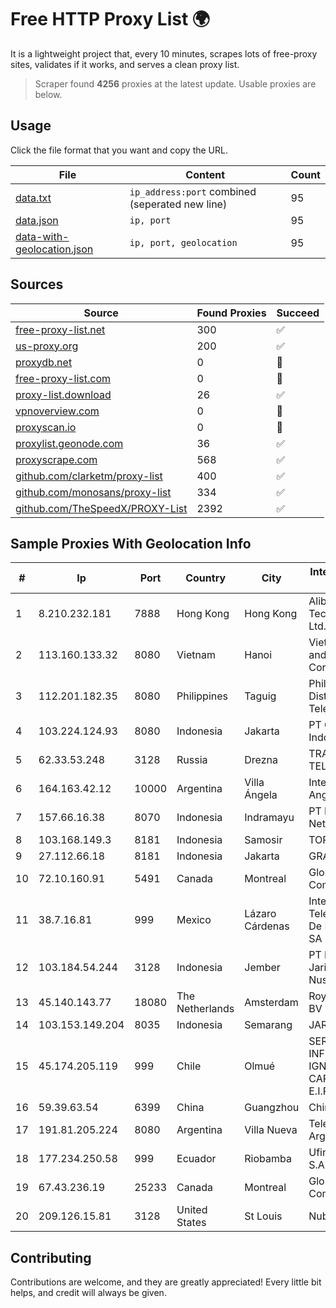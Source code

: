 
# Free HTTP Proxy List 🌍

It is a lightweight project that, every 10 minutes, scrapes lots of free-proxy sites, validates if it works, and serves a clean proxy list.


> Scraper found **4256** proxies at the latest update. Usable proxies are below.

## Usage

Click the file format that you want and copy the URL.


|File|Content|Count|
|----|-------|-----|
|[data.txt](https://raw.githubusercontent.com/themiralay/Proxy-List-World/master/data.txt)|`ip_address:port` combined (seperated new line)|95|
|[data.json](https://raw.githubusercontent.com/themiralay/Proxy-List-World/master/data.json)|`ip, port`|95|
|[data-with-geolocation.json](https://raw.githubusercontent.com/themiralay/Proxy-List-World/master/data-with-geolocation.json)|`ip, port, geolocation`|95|

## Sources

|Source|Found Proxies|Succeed|
|------|-------------|-------|
|[free-proxy-list.net](https://free-proxy-list.net)|300|✅|
|[us-proxy.org](https://www.us-proxy.org)|200|✅|
|[proxydb.net](http://proxydb.net)|0|🚫|
|[free-proxy-list.com](https://free-proxy-list.com/?page=&port=&type%5B%5D=http&type%5B%5D=https&up_time=0&search=Search)|0|🚫|
|[proxy-list.download](https://www.proxy-list.download/HTTP)|26|✅|
|[vpnoverview.com](https://vpnoverview.com/privacy/anonymous-browsing/free-proxy-servers)|0|🚫|
|[proxyscan.io](https://www.proxyscan.io)|0|🚫|
|[proxylist.geonode.com](https://proxylist.geonode.com/api/proxy-list?limit=300&page=1&sort_by=lastChecked&sort_type=desc&protocols=http,https)|36|✅|
|[proxyscrape.com](https://api.proxyscrape.com/v2/?request=displayproxies&protocol=http&timeout=10000&country=all&ssl=all&anonymity=all)|568|✅|
|[github.com/clarketm/proxy-list](https://raw.githubusercontent.com/clarketm/proxy-list/master/proxy-list-raw.txt)|400|✅|
|[github.com/monosans/proxy-list](https://raw.githubusercontent.com/monosans/proxy-list/main/proxies/http.txt)|334|✅|
|[github.com/TheSpeedX/PROXY-List](https://raw.githubusercontent.com/TheSpeedX/PROXY-List/master/http.txt)|2392|✅|


## Sample Proxies With Geolocation Info

|#|Ip|Port|Country|City|Internet Service Provider|
|-|--|----|-------|----|-------------------------|
|1|8.210.232.181|7888|Hong Kong|Hong Kong|Alibaba (US) Technology Co., Ltd.|
|2|113.160.133.32|8080|Vietnam|Hanoi|VietNam Post and Telecom Corporation|
|3|112.201.182.35|8080|Philippines|Taguig|Philippine Long Distance Telephone Co.|
|4|103.224.124.93|8080|Indonesia|Jakarta|PT Curug Lintas Indonesia|
|5|62.33.53.248|3128|Russia|Drezna|TRANS-TELECOM|
|6|164.163.42.12|10000|Argentina|Villa Ángela|Interret Villa Angela SRL|
|7|157.66.16.38|8070|Indonesia|Indramayu|PT Mitra Mandiri Network|
|8|103.168.149.3|8181|Indonesia|Samosir|TORSADA|
|9|27.112.66.18|8181|Indonesia|Jakarta|GRAHANET|
|10|72.10.160.91|5491|Canada|Montreal|GloboTech Communications|
|11|38.7.16.81|999|Mexico|Lázaro Cárdenas|Internet Telefonia Y TV De Michoacan SA De CV|
|12|103.184.54.244|3128|Indonesia|Jember|PT Proxi Jaringan Nusantara|
|13|45.140.143.77|18080|The Netherlands|Amsterdam|RoyaleHosting BV|
|14|103.153.149.204|8035|Indonesia|Semarang|JARINGANKU|
|15|45.174.205.119|999|Chile|Olmué|SERVICIOS INFORMÁTICOS IGNACIO LIZANA CARREÑO E.I.R.L(INALTEC).|
|16|59.39.63.54|6399|China|Guangzhou|Chinanet|
|17|191.81.205.224|8080|Argentina|Villa Nueva|Telefonica de Argentina|
|18|177.234.250.58|999|Ecuador|Riobamba|Ufinet Panama S.A.|
|19|67.43.236.19|25233|Canada|Montreal|GloboTech Communications|
|20|209.126.15.81|3128|United States|St Louis|Nubes, LLC|



## Contributing

Contributions are welcome, and they are greatly appreciated! Every
little bit helps, and credit will always be given.

